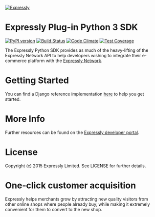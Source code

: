 [![Expressly](http://developer.buyexpressly.com/img/expressly-logo-sm-gray.png)](https://buyexpressly.com)

# Expressly Plug-in Python 3 SDK

[![PyPI version](https://badge.fury.io/py/expressly.svg)](https://badge.fury.io/py/expressly)
[![Build Status](https://api.travis-ci.org/expressly/expressly-plugin-sdk-python3-core.png)](https://travis-ci.org/expressly/expressly-plugin-sdk-python3-core)
[![Code Climate](https://codeclimate.com/github/expressly/expressly-plugin-sdk-python3-core/badges/gpa.svg)](https://codeclimate.com/github/expressly/expressly-plugin-sdk-python3-core)
[![Test Coverage](https://codeclimate.com/github/expressly/expressly-plugin-sdk-python3-core/badges/coverage.svg)](https://codeclimate.com/github/expressly/expressly-plugin-sdk-python3-core/coverage)

The Expressly Python SDK provides as much of the heavy-lifting of the Expressly Network API to help developers wishing to
integrate their e-commerce platform with the [Expressly Network](https://buyexpressly.com).

# Getting Started

You can find a Django reference implementation [here](https://github.com/expressly/expressly-plugin-django-reference-implementation)
to help you get started.

# More Info

Further resources can be found on the [Expressly developer portal](http://developer.buyexpressly.com).

# License

Copyright (c) 2015 Expressly Limited. See LICENSE for further details.

# One-click customer acquisition

Expressly helps merchants grow by attracting new quality visitors from other online shops where people already buy,
while making it extremely convenient for them to convert to the new shop.

